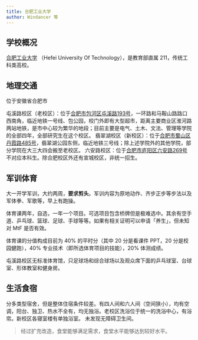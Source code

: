 ```yaml
---
title: 合肥工业大学
author: Windancer 等
---
```


## 学校概况
[合肥工业大学](https://www.hfut.edu.cn/) （Hefei University Of Technology），是教育部直属 211，传统工科类高校。

## 地理交通

位于安徽省合肥市

屯溪路校区（老校区）：位于[合肥市包河区屯溪路193号](https://amap.com/place/B02270JMGA)，一环路和马鞍山路路口西南角，临近地铁一号线、包公园，校门外即有大型超市，距离主要商业区淮河路两站地铁，是市中心较为繁华的地段；目前主要是电气、土木、文法、管理等学院的全部四年，全部研究生在这个校区。
翡翠湖校区（新校区）：位于[合肥市蜀山区丹霞路485号](https://amap.com/place/B022718L5W)，翡翠湖公园东侧，临近地铁三号线；除上述学院外的其他学院，部分学院在大三大四会搬至老校区。
六安路校区：位于[合肥市庐阳区六安路269号](https://amap.com/place/B0FFK4KE90)不对应本科生。除合肥校区外还有宣城校区，非统一招生。

## 军训体育

大一开学军训，大约两周，**要求剪头**。军训内容为原地动作、齐步正步等步法以及军体拳、军歌等，早上有跑操。

体育课两年，自选，一年一个项目。可选项目包含桥牌但是极难选中。其余有空手道、乒乓球、篮球、足球、手球等等。如果有相关证明可以申请「养生」，但未知对 MtF 是否有效。

体育课的分值构成目前为 40% 的平时分（其中 20 分是看课件 PPT，20 分是校园健跑），40% 专业技术（即所选体育项目的技能），20% 体测成绩。

屯溪路校区无标准体育馆，只足球场和综合球场以及观众席下面的乒乓球室、台球室、形体教室和健身房。

## 生活食宿

分多类型宿舍，但是整体住宿条件较差。有四人间和六人间（空间狭小），均有空调，阳台、独卫、热水不全有，均无独浴。老校区洗浴位于统一的洗浴中心，有浴帘。新校区各寝室楼有单独浴室。
未发现无障碍卫生间。

> 经过扩充改造，食堂能够满足需求，食堂水平能够达到较好水平。
